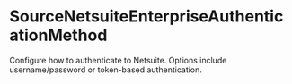# SourceNetsuiteEnterpriseAuthenticationMethod

Configure how to authenticate to Netsuite. Options include username/password or token-based authentication.

